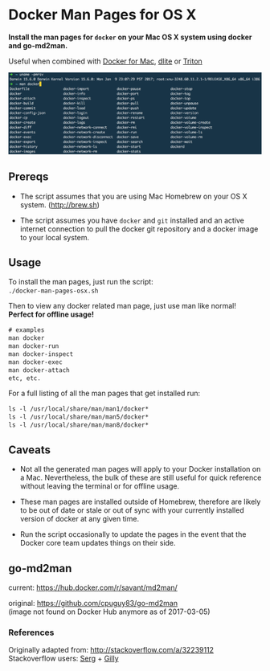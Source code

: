 Docker Man Pages for OS X
=========================

**Install the man pages for `docker` on your Mac OS X system using docker and go-md2man.**  

Useful when combined with [Docker for Mac](https://docs.docker.com/docker-for-mac/), [dlite](https://github.com/nlf/dlite) or [Triton](https://docs.joyent.com/public-cloud/api-access/docker)

![alt text](img/docker-manpages-osx.png "example of docker man pages OS X")

## Prereqs
- The script assumes that you are using Mac Homebrew on your OS X system. (http://brew.sh)  

- The script assumes you have `docker` and `git` installed and an active internet connection to pull the docker git repository and a docker image to your local system.

## Usage

To install the man pages, just run the script:  
`./docker-man-pages-osx.sh`

Then to view any docker related man page, just use man like normal!  
**Perfect for offline usage!**

```
# examples
man docker
man docker-run
man docker-inspect
man docker-exec
man docker-attach
etc, etc.
```

For a full listing of all the man pages that get installed run:  
```
ls -l /usr/local/share/man/man1/docker*
ls -l /usr/local/share/man/man5/docker*
ls -l /usr/local/share/man/man8/docker*
```


## Caveats
- Not all the generated man pages will apply to your Docker installation on a Mac. Nevertheless, the bulk of these are still useful for quick reference without leaving the terminal or for offline usage.

- These man pages are installed outside of Homebrew, therefore are likely to be out of date or stale or out of sync with your currently installed version of docker at any given time.

- Run the script occasionally to update the pages in the event that the Docker core team updates things on their side.

## go-md2man
current: https://hub.docker.com/r/savant/md2man/

original: https://github.com/cpuguy83/go-md2man  
(image not found on Docker Hub anymore as of 2017-03-05)

### References

Originally adapted from:
http://stackoverflow.com/a/32239112  
Stackoverflow users: [Serg](http://stackoverflow.com/users/131337/serg) + [Gilly](http://stackoverflow.com/users/3903368/gilly)
